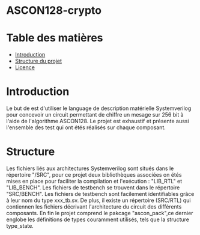 # ASCON128-crypto

# Table des matières
 - [Introduction](#introduction)
 - [Structure du projet](#structure-du-projet)
 - [Licence](licence)

# Introduction
Le but de est d'utiliser le language de description matérielle Systemverilog pour concevoir un circuit 
permettant de chiffre un mesage sur 256 bit à l'aide de l'algorithme ASCON128.
Le projet est exhaustif et présente aussi l'ensemble des test qui ont étés réalisés sur chaque composant.

# Structure
Les fichiers liés aux architectures Systemverilog sont situés dans le répertoire "/SRC",
pour ce projet deux bibliothèques associées on étés mises en place pour faciliter la compilation
et l'exécution : "LIB_RTL" et "LIB_BENCH".
Les fichiers de testbench se trouvent dans le répertoire "SRC/BENCH". Les fichiers de
testbench sont facilement identifiables grâce à leur nom du type xxx_tb.sv.
De plus, il existe un répertoire (SRC/RTL) qui contiennen les fichiers décrivant l'architecture
du circuit des différents composants.
En fin le projet comprend le pakcage "ascon_pack",ce dernier englobe les définitions de
types couramment utilisés, tels que la structure type_state.
